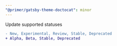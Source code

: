 ```yaml
---
"@primer/gatsby-theme-doctocat": minor
---
```


Update supported statuses

```diff
- New, Experimental, Review, Stable, Deprecated
+ Alpha, Beta, Stable, Deprecated
```
